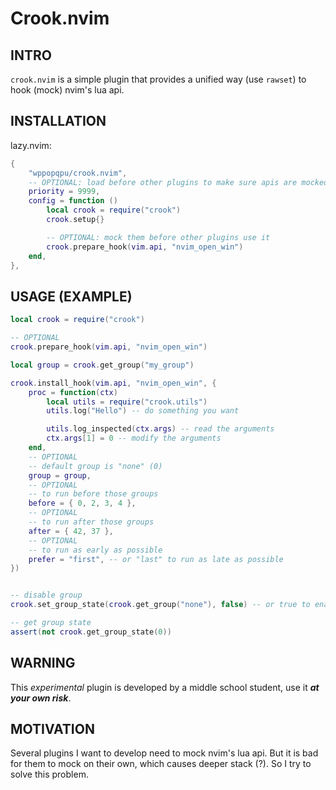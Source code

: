 # Crook.nvim

## INTRO

`crook.nvim` is a simple plugin that provides a unified way (use `rawset`)
to hook (mock) nvim's lua api.

## INSTALLATION

lazy.nvim:

```lua
{
    "wppopqpu/crook.nvim",
    -- OPTIONAL: load before other plugins to make sure apis are mocked
    priority = 9999,
    config = function ()
        local crook = require("crook")
        crook.setup{}

        -- OPTIONAL: mock them before other plugins use it
        crook.prepare_hook(vim.api, "nvim_open_win")
    end,
},
```

## USAGE (EXAMPLE)

```lua
local crook = require("crook")

-- OPTIONAL
crook.prepare_hook(vim.api, "nvim_open_win")

local group = crook.get_group("my_group")

crook.install_hook(vim.api, "nvim_open_win", {
    proc = function(ctx)
        local utils = require("crook.utils")
        utils.log("Hello") -- do something you want

        utils.log_inspected(ctx.args) -- read the arguments
        ctx.args[1] = 0 -- modify the arguments
    end,
    -- OPTIONAL
    -- default group is "none" (0)
    group = group,
    -- OPTIONAL
    -- to run before those groups
    before = { 0, 2, 3, 4 },
    -- OPTIONAL
    -- to run after those groups
    after = { 42, 37 },
    -- OPTIONAL
    -- to run as early as possible
    prefer = "first", -- or "last" to run as late as possible
})


-- disable group
crook.set_group_state(crook.get_group("none"), false) -- or true to enable

-- get group state
assert(not crook.get_group_state(0))
```

## WARNING

This *experimental* plugin is developed by a middle school student,
use it ***at your own risk***.

## MOTIVATION

Several plugins I want to develop need to mock nvim's lua api.
But it is bad for them to mock on their own,
which causes deeper stack (?).
So I try to solve this problem.
